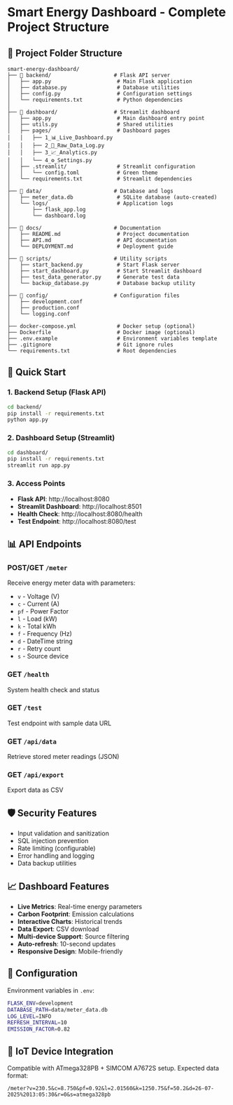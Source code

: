 # Smart Energy Dashboard - Complete Project Structure

## 📁 Project Folder Structure

```
smart-energy-dashboard/
├── 📁 backend/                    # Flask API server
│   ├── app.py                     # Main Flask application
│   ├── database.py                # Database utilities
│   ├── config.py                  # Configuration settings
│   └── requirements.txt           # Python dependencies
│
├── 📁 dashboard/                  # Streamlit dashboard
│   ├── app.py                     # Main dashboard entry point
│   ├── utils.py                   # Shared utilities
│   ├── pages/                     # Dashboard pages
│   │   ├── 1_📊_Live_Dashboard.py
│   │   ├── 2_🧾_Raw_Data_Log.py
│   │   ├── 3_📈_Analytics.py
│   │   └── 4_⚙️_Settings.py
│   ├── .streamlit/                # Streamlit configuration
│   │   └── config.toml            # Green theme
│   └── requirements.txt           # Streamlit dependencies
│
├── 📁 data/                       # Database and logs
│   ├── meter_data.db              # SQLite database (auto-created)
│   └── logs/                      # Application logs
│       ├── flask_app.log
│       └── dashboard.log
│
├── 📁 docs/                       # Documentation
│   ├── README.md                  # Project documentation
│   ├── API.md                     # API documentation
│   └── DEPLOYMENT.md              # Deployment guide
│
├── 📁 scripts/                    # Utility scripts
│   ├── start_backend.py           # Start Flask server
│   ├── start_dashboard.py         # Start Streamlit dashboard
│   ├── test_data_generator.py     # Generate test data
│   └── backup_database.py         # Database backup utility
│
├── 📁 config/                     # Configuration files
│   ├── development.conf
│   ├── production.conf
│   └── logging.conf
│
├── docker-compose.yml             # Docker setup (optional)
├── Dockerfile                     # Docker image (optional)
├── .env.example                   # Environment variables template
├── .gitignore                     # Git ignore rules
└── requirements.txt               # Root dependencies
```

## 🚀 Quick Start

### 1. Backend Setup (Flask API)
```bash
cd backend/
pip install -r requirements.txt
python app.py
```

### 2. Dashboard Setup (Streamlit)
```bash
cd dashboard/
pip install -r requirements.txt
streamlit run app.py
```

### 3. Access Points
- **Flask API**: http://localhost:8080
- **Streamlit Dashboard**: http://localhost:8501
- **Health Check**: http://localhost:8080/health
- **Test Endpoint**: http://localhost:8080/test

## 📊 API Endpoints

### POST/GET `/meter`
Receive energy meter data with parameters:
- `v` - Voltage (V)
- `c` - Current (A)  
- `pf` - Power Factor
- `l` - Load (kW)
- `k` - Total kWh
- `f` - Frequency (Hz)
- `d` - DateTime string
- `r` - Retry count
- `s` - Source device

### GET `/health`
System health check and status

### GET `/test`
Test endpoint with sample data URL

### GET `/api/data`
Retrieve stored meter readings (JSON)

### GET `/api/export`
Export data as CSV

## 🛡️ Security Features

- Input validation and sanitization
- SQL injection prevention
- Rate limiting (configurable)
- Error handling and logging
- Data backup utilities

## 📈 Dashboard Features

- **Live Metrics**: Real-time energy parameters
- **Carbon Footprint**: Emission calculations
- **Interactive Charts**: Historical trends
- **Data Export**: CSV download
- **Multi-device Support**: Source filtering
- **Auto-refresh**: 10-second updates
- **Responsive Design**: Mobile-friendly

## 🔧 Configuration

Environment variables in `.env`:
```bash
FLASK_ENV=development
DATABASE_PATH=data/meter_data.db
LOG_LEVEL=INFO
REFRESH_INTERVAL=10
EMISSION_FACTOR=0.82
```

## 📱 IoT Device Integration

Compatible with ATmega328PB + SIMCOM A7672S setup.
Expected data format:
```
/meter?v=230.5&c=8.750&pf=0.92&l=2.01560&k=1250.75&f=50.2&d=26-07-2025%2013:05:30&r=0&s=atmega328pb
```